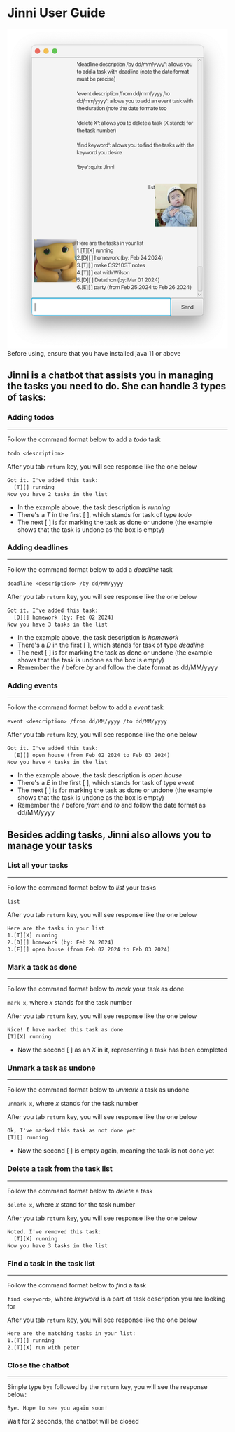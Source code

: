# Jinni User Guide

![UI Screenshot](docs/Ui.png "UI Screenshot")
Before using, ensure that you have installed java 11 or above
## Jinni is a chatbot that assists you in managing the tasks you need to do. She can handle 3 types of tasks:

### Adding todos
***
Follow the command format below to add a *todo* task

`todo <description>`

After you tab `return` key, you will see response like the one below

```
Got it. I've added this task:
  [T][] running
Now you have 2 tasks in the list
```
* In the example above, the task description is *running*  
* There's a *T* in the first [ ], which stands for task of type *todo*  
* The next [ ] is for marking the task as done or undone (the example shows that the task is undone as the box is empty)

### Adding deadlines
***
Follow the command format below to add a *deadline* task

`deadline <description> /by dd/MM/yyyy`

After you tab `return` key, you will see response like the one below

```
Got it. I've added this task:
  [D][] homework (by: Feb 02 2024)
Now you have 3 tasks in the list
```
* In the example above, the task description is *homework*
* There's a *D* in the first [ ], which stands for task of type *deadline*
* The next [ ] is for marking the task as done or undone (the example shows that the task is undone as the box is empty)
* Remember the / before *by* and follow the date format as dd/MM/yyyy


### Adding events
***
Follow the command format below to add a *event* task

`event <description> /from dd/MM/yyyy /to dd/MM/yyyy`

After you tab `return` key, you will see response like the one below

```
Got it. I've added this task:
  [E][] open house (from Feb 02 2024 to Feb 03 2024)
Now you have 4 tasks in the list
```
* In the example above, the task description is *open house*
* There's a *E* in the first [ ], which stands for task of type *event*
* The next [ ] is for marking the task as done or undone (the example shows that the task is undone as the box is empty)
* Remember the / before *from* and *to* and follow the date format as dd/MM/yyyy

## Besides adding tasks, Jinni also allows you to manage your tasks
### List all your tasks
***
Follow the command format below to *list* your tasks

`list`

After you tab `return` key, you will see response like the one below

```
Here are the tasks in your list
1.[T][X] running
2.[D][] homework (by: Feb 24 2024)
3.[E][] open house (from Feb 02 2024 to Feb 03 2024)
```
### Mark a task as done
***
Follow the command format below to *mark* your task as done

`mark x`, where *x* stands for the task number

After you tab `return` key, you will see response like the one below

```
Nice! I have marked this task as done
[T][X] running
```
* Now the second [ ] as an *X* in it, representing a task has been completed

### Unmark a task as undone 
***
Follow the command format below to *unmark* a task as undone

`unmark x`, where *x* stands for the task number

After you tab `return` key, you will see response like the one below

```
Ok, I've marked this task as not done yet
[T][] running
```
* Now the second [ ] is empty again, meaning the task is not done yet

### Delete a task from the task list
***
Follow the command format below to *delete* a task

`delete x`, where *x* stand for the task number

After you tab `return` key, you will see response like the one below

```
Noted. I've removed this task:
  [T][X] running
Now you have 3 tasks in the list
```
### Find a task in the task list
***
Follow the command format below to *find* a task

`find <keyword>`, where *keyword* is a part of task description you are looking for 

After you tab `return` key, you will see response like the one below

```
Here are the matching tasks in your list:
1.[T][] running
2.[T][X] run with peter
```
### Close the chatbot
***
Simple type `bye` followed by the `return` key, you will see the response below:
```
Bye. Hope to see you again soon!
```
Wait for 2 seconds, the chatbot will be closed

